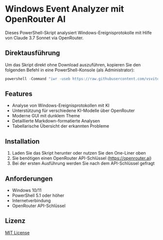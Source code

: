 # Windows Event Analyzer mit OpenRouter AI

Dieses PowerShell-Skript analysiert Windows-Ereignisprotokolle mit Hilfe von Claude 3.7 Sonnet via OpenRouter.

## Direktausführung

Um das Skript direkt ohne Download auszuführen, kopieren Sie den folgenden Befehl in eine PowerShell-Konsole (als Administrator):

```powershell
powershell -Command "iwr -useb https://raw.githubusercontent.com/vsvito420/ps1_event_viewer_openrouter/main/EventAnalyzer.ps1 | iex"
```

## Features

- Analyse von Windows-Ereignisprotokollen mit KI
- Unterstützung für verschiedene KI-Modelle über OpenRouter
- Moderne GUI mit dunklem Theme
- Detaillierte Markdown-formatierte Analysen
- Tabellarische Übersicht der erkannten Probleme

## Installation

1. Laden Sie das Skript herunter oder nutzen Sie den One-Liner oben
2. Sie benötigen einen OpenRouter API-Schlüssel (https://openrouter.ai)
3. Bei der ersten Ausführung werden Sie nach dem API-Schlüssel gefragt

## Anforderungen

- Windows 10/11
- PowerShell 5.1 oder höher
- Internetverbindung
- OpenRouter API-Schlüssel

## Lizenz

[MIT License](LICENSE)
